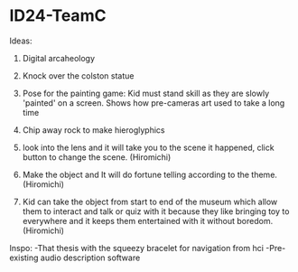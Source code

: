 # ID24-TeamC
Ideas:
1. Digital arcaheology
2. Knock over the colston statue
3. Pose for the painting game: Kid must stand skill as they are slowly 'painted' on a screen. Shows how pre-cameras art used to take a long time
4. Chip away rock to make hieroglyphics
   
1. look into the lens and it will take you to the scene it happened, click button to change the scene. (Hiromichi)
2. Make the object and It will do fortune telling according to the theme. (Hiromichi)
3. Kid can take the object from start to end of the museum which allow them to interact and talk or quiz with it  because they like bringing toy to everywhere and it keeps them         entertained with it without boredom. (Hiromichi)


Inspo:
-That thesis with the squeezy bracelet for navigation from hci
-Pre-existing audio description software
